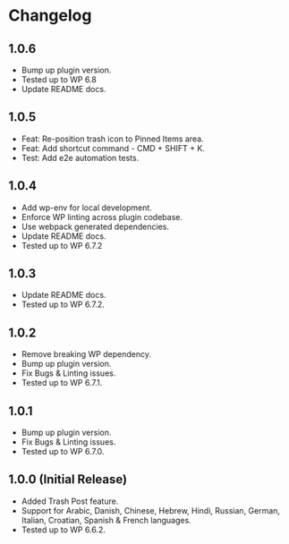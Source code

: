 # Changelog

## 1.0.6
* Bump up plugin version.
* Tested up to WP 6.8
* Update README docs.

## 1.0.5
* Feat: Re-position trash icon to Pinned Items area.
* Feat: Add shortcut command - CMD + SHIFT + K.
* Test: Add e2e automation tests.

## 1.0.4
* Add wp-env for local development.
* Enforce WP linting across plugin codebase.
* Use webpack generated dependencies.
* Update README docs.
* Tested up to WP 6.7.2

## 1.0.3
* Update README docs.
* Tested up to WP 6.7.2.

## 1.0.2
* Remove breaking WP dependency.
* Bump up plugin version.
* Fix Bugs & Linting issues.
* Tested up to WP 6.7.1.

## 1.0.1
* Bump up plugin version.
* Fix Bugs & Linting issues.
* Tested up to WP 6.7.0.

## 1.0.0 (Initial Release)
* Added Trash Post feature.
* Support for Arabic, Danish, Chinese, Hebrew, Hindi, Russian, German, Italian, Croatian, Spanish & French languages.
* Tested up to WP 6.6.2.
